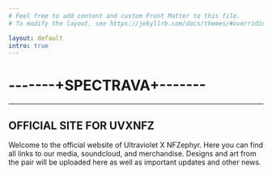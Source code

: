 ```yaml
---
# Feel free to add content and custom Front Matter to this file.
# To modify the layout, see https://jekyllrb.com/docs/themes/#overriding-theme-defaults

layout: default
intro: true
---
```

#                          -------+SPECTRAVA+-------
____________________________________________
## OFFICIAL SITE FOR UVXNFZ

Welcome to the official website of Ultraviolet X NFZephyr. Here you can find all links to our media, soundcloud, and merchandise. Designs and art
from the pair will be uploaded here as well as important updates and other news.